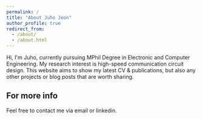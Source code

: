 ```yaml
---
permalink: /
title: "About Juho Jeon"
author_profile: true
redirect_from: 
  - /about/
  - /about.html
---
```


Hi, I'm Juho, currently pursuing MPhil Degree in Electronic and Computer Engineering. My research interest is high-speed communication circuit design. This website aims to show my latest CV & publications, but also any other projects or blog posts that are worth sharing. 

For more info
------
Feel free to contact me via email or linkedin.
